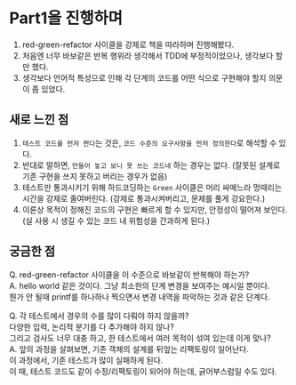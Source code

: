 # Part1을 진행하며

1. red-green-refactor 사이클을 강제로 책을 따라하며 진행해봤다.
2. 처음엔 너무 바보같은 반복 행위라 생각해서 TDD에 부정적이었으나, 생각보다 할 만 했다.
3. 생각보다 언어적 특성으로 인해 각 단계의 코드를 어떤 식으로 구현해야 할지 의문이 좀 있었다.

## 새로 느낀 점

1. `테스트 코드를 먼저 짠다`는 것은, `코드 수준의 요구사항을 먼저 정의한다`로 해석할 수 있다.
2. 반대로 말하면, `만들어 놓고 보니 못 쓰는 코드네` 하는 경우는 없다. (잘못된 설계로 기존 구현을 쓰지 못하고 버리는 경우가 없음)
3. 테스트만 통과시키기 위해 하드코딩하는 `Green` 사이클은 머리 싸매느라 멍때리는 시간을 강제로 줄여버린다. (강제로 통과시켜버리고, 문제를 풀게 강요한다.)
4. 이론상 목적이 정해진 코드의 구현은 빠르게 할 수 있지만, 안정성이 떨어져 보인다. (실 사용 시 생길 수 있는 코드 내 위험성을 간과하게 된다.)

## 궁금한 점

Q. red-green-refactor 사이클을 이 수준으로 바보같이 반복해야 하는가?  
A. hello world 같은 것이다. 그냥 최소한의 단계 변경을 보여주는 예시일 뿐이다.  
   뭔가 안 될때 printf를 하나하나 찍으면서 변경 내역을 파악하는 것과 같은 단계다.

Q. 각 테스트에서 경우의 수를 많이 다뤄야 하지 않을까?  
   다양한 입력, 논리적 분기를 다 추가해야 하지 않나?  
   그리고 검사도 너무 대충 하고, 한 테스트에서 여러 목적이 섞여 있는데 이게 맞나?  
A. 앞의 과정을 살펴보면, 기존 객체의 설계를 뒤엎는 리팩토링이 일어난다.  
   이 과정에서, 기존 테스트가 많이 실패하게 된다.  
   이 때, 테스트 코드도 같이 수정/리팩토링이 되어야 하는데, 긁어부스럼일 수도 있다.